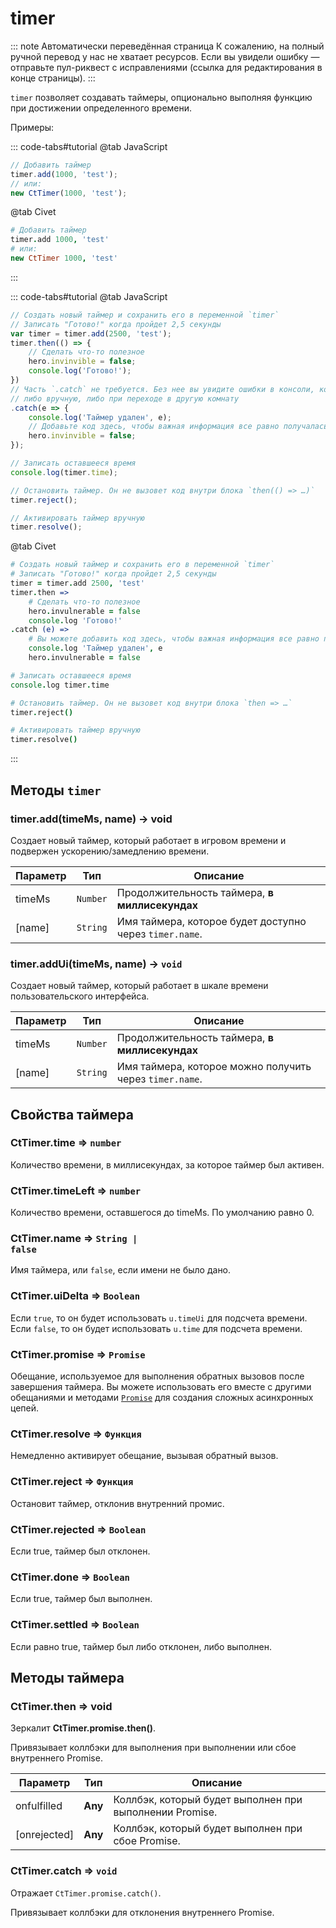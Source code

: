 # timer

::: note Автоматически переведённая страница
К сожалению, на полный ручной перевод у нас не хватает ресурсов.
Если вы увидели ошибку — отправьте пул-риквест с исправлениями (ссылка для редактирования в конце страницы).
:::

`timer` позволяет создавать таймеры, опционально выполняя функцию при достижении определенного времени.

Примеры:

::: code-tabs#tutorial
@tab JavaScript
```js
// Добавить таймер
timer.add(1000, 'test');
// или:
new CtTimer(1000, 'test');
```
@tab Civet
```coffee
# Добавить таймер
timer.add 1000, 'test'
# или:
new CtTimer 1000, 'test'
```
:::

::: code-tabs#tutorial
@tab JavaScript
```js
// Создать новый таймер и сохранить его в переменной `timer`
// Записать "Готово!" когда пройдет 2,5 секунды
var timer = timer.add(2500, 'test');
timer.then(() => {
    // Сделать что-то полезное
    hero.invinvible = false;
    console.log('Готово!');
})
// Часть `.catch` не требуется. Без нее вы увидите ошибки в консоли, когда таймеры будут прерваны,
// либо вручную, либо при переходе в другую комнату
.catch(e => {
    console.log('Таймер удален', e);
    // Добавьте код здесь, чтобы важная информация все равно получалась при переходе в другую комнату:
    hero.invinvible = false;
});

// Записать оставшееся время
console.log(timer.time);

// Остановить таймер. Он не вызовет код внутри блока `then(() => …)`
timer.reject();

// Активировать таймер вручную
timer.resolve();
```
@tab Civet
```coffee
# Создать новый таймер и сохранить его в переменной `timer`
# Записать "Готово!" когда пройдет 2,5 секунды
timer = timer.add 2500, 'test'
timer.then =>
    # Сделать что-то полезное
    hero.invulnerable = false
    console.log 'Готово!'
.catch (e) =>
    # Вы можете добавить код здесь, чтобы важная информация все равно получалась при переходе в другую комнату:
    console.log 'Таймер удален', e
    hero.invulnerable = false

# Записать оставшееся время
console.log timer.time

# Остановить таймер. Он не вызовет код внутри блока `then => …`
timer.reject()

# Активировать таймер вручную
timer.resolve()
```
:::



## Методы `timer`

### timer.add(timeMs, name) -> void
Создает новый таймер, который работает в игровом времени и подвержен ускорению/замедлению времени.

| Параметр | Тип | Описание |
| --- | --- | --- |
| timeMs | <code>Number</code> | Продолжительность таймера, **в миллисекундах** |
| [name] | <code>String</code> | Имя таймера, которое будет доступно через `timer.name`. |

### timer.addUi(timeMs, name) -> <code>void</code>
Создает новый таймер, который работает в шкале времени пользовательского интерфейса.

| Параметр | Тип | Описание |
| --- | --- | --- |
| timeMs | <code>Number</code> | Продолжительность таймера, **в миллисекундах** |
| [name] | <code>String</code> | Имя таймера, которое можно получить через `timer.name`. |

## Свойства таймера

### CtTimer.time => <code>number</code>

Количество времени, в миллисекундах, за которое таймер был активен.

### CtTimer.timeLeft => <code>number</code>

Количество времени, оставшегося до timeMs. По умолчанию равно 0.

### CtTimer\.name => <code>String | false</code>

Имя таймера, или `false`, если имени не было дано.

### CtTimer.uiDelta => <code>Boolean</code>

Если `true`, то он будет использовать `u.timeUi` для подсчета времени. Если `false`, то он будет использовать `u.time` для подсчета времени.

### CtTimer.promise ⇒ <code>Promise</code>

Обещание, используемое для выполнения обратных вызовов после завершения таймера. Вы можете использовать его вместе с другими обещаниями и методами [`Promise`](https://developer.mozilla.org/en-US/docs/Web/JavaScript/Reference/Global_Objects/Promise) для создания сложных асинхронных цепей.

### CtTimer.resolve => <code>Функция</code>

Немедленно активирует обещание, вызывая обратный вызов.

### CtTimer.reject => <code>Функция</code>

Остановит таймер, отклонив внутренний промис.

### CtTimer.rejected => <code>Boolean</code>

Если true, таймер был отклонен.

### CtTimer.done ⇒ <code>Boolean</code>

Если true, таймер был выполнен.

### CtTimer.settled => <code>Boolean</code>

Если равно true, таймер был либо отклонен, либо выполнен.

## Методы таймера

### CtTimer.then ⇒ **void**

Зеркалит **CtTimer.promise.then()**.

Привязывает коллбэки для выполнения при выполнении или сбое внутреннего Promise.

| Параметр | Тип | Описание |
| --- | --- | --- |
| onfulfilled | **Any** | Коллбэк, который будет выполнен при выполнении Promise. |
| [onrejected] | **Any** | Коллбэк, который будет выполнен при сбое Promise. |

### CtTimer.catch => <code>void</code>

Отражает `CtTimer.promise.catch()`.

Привязывает коллбэки для отклонения внутреннего Promise.


